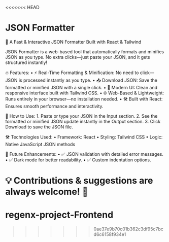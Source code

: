<<<<<<< HEAD
# JSON Formatter

🚀 A Fast & Interactive JSON Formatter Built with React & Tailwind

JSON Formatter is a web-based tool that automatically formats and minifies JSON as you type. No extra clicks—just paste your JSON, and it gets structured instantly!

🔥 Features:
	•	⚡ Real-Time Formatting & Minification: No need to click—JSON is processed instantly as you type.
	•	📥 Download JSON: Save the formatted or minified JSON with a single click.
	•	🎨 Modern UI: Clean and responsive interface built with Tailwind CSS.
	•	🌐 Web-Based & Lightweight: Runs entirely in your browser—no installation needed.
	•	🛠️ Built with React: Ensures smooth performance and interactivity.

🎯 How to Use:
	1.	Paste or type your JSON in the Input section.
	2.	See the formatted or minified JSON update instantly in the Output section.
	3.	Click Download to save the JSON file.

🛠️ Technologies Used:
	•	Framework: React
	•	Styling: Tailwind CSS
	•	Logic: Native JavaScript JSON methods

🎯 Future Enhancements:
	•	✅ JSON validation with detailed error messages.
	•	✅ Dark mode for better readability.
	•	✅ Custom indentation options.

💡 Contributions & suggestions are always welcome! 🚀
=======
# regenx-project-Frontend
>>>>>>> 0ae37e9b70c01b362c3df95c7bcd6c6158f934e1
